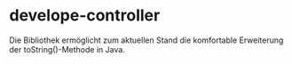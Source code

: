 # develope-controller
Die Bibliothek ermöglicht zum aktuellen Stand die komfortable Erweiterung der toString()-Methode in Java.
